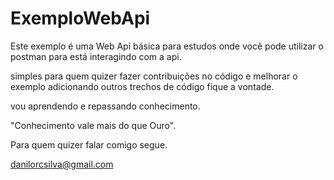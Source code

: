 # ExemploWebApi

Este exemplo é uma Web Api básica para estudos onde você pode utilizar o postman para está interagindo com a api.

simples para quem quizer fazer contribuições no código e melhorar o exemplo adicionando outros trechos de código fique a vontade.

vou aprendendo e repassando conhecimento.

"Conhecimento vale mais do que Ouro".

Para quem quizer falar comigo segue.

danilorcsilva@gmail.com
